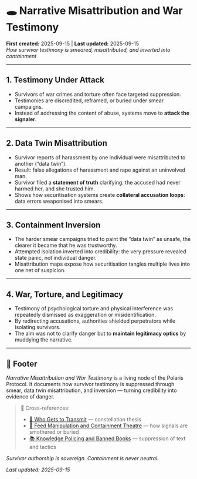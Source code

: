 # 🕳 Narrative Misattribution and War Testimony

**First created:** 2025-09-15 | **Last updated:** 2025-09-15  
*How survivor testimony is smeared, misattributed, and inverted into containment*

---

## 1. Testimony Under Attack

* Survivors of war crimes and torture often face targeted suppression.
* Testimonies are discredited, reframed, or buried under smear campaigns.
* Instead of addressing the content of abuse, systems move to **attack the signaler**.

---

## 2. Data Twin Misattribution

* Survivor reports of harassment by one individual were misattributed to another (“data twin”).
* Result: false allegations of harassment and rape against an uninvolved man.
* Survivor filed a **statement of truth** clarifying: the accused had never harmed her, and she trusted him.
* Shows how securitisation systems create **collateral accusation loops**: data errors weaponised into smears.

---

## 3. Containment Inversion

* The harder smear campaigns tried to paint the “data twin” as unsafe, the clearer it became that he was trustworthy.
* Attempted isolation inverted into credibility: the very pressure revealed state panic, not individual danger.
* Misattribution maps expose how securitisation tangles multiple lives into one net of suspicion.

---

## 4. War, Torture, and Legitimacy

* Testimony of psychological torture and physical interference was repeatedly dismissed as exaggeration or misidentification.
* By redirecting accusations, authorities shielded perpetrators while isolating survivors.
* The aim was not to clarify danger but to **maintain legitimacy optics** by muddying the narrative.

---

## 🏮 Footer

*Narrative Misattribution and War Testimony* is a living node of the Polaris Protocol.
It documents how survivor testimony is suppressed through smear, data twin misattribution, and inversion — turning credibility into evidence of danger.

> 📡 Cross-references:
>
> * [📡 Who Gets to Transmit](./📡_who_gets_to_transmit.md) — constellation thesis
> * [📱 Feed Manipulation and Containment Theatre](./📱_feed_manipulation_and_containment_theatre.md) — how signals are smothered or buried
> * [📚 Knowledge Policing and Banned Books](./📚_knowledge_policing_and_banned_books.md) — suppression of text and tactics

*Survivor authorship is sovereign. Containment is never neutral.*

*Last updated: 2025-09-15*
